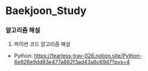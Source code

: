 # Baekjoon_Study
### 알고리즘 해설
1. 파이썬 코드 알고리즘 해설
* Python: <https://fearless-tray-026.notion.site/Python-6e826e9dd83e477a862f3ad43a6c69d7?pvs=4>
